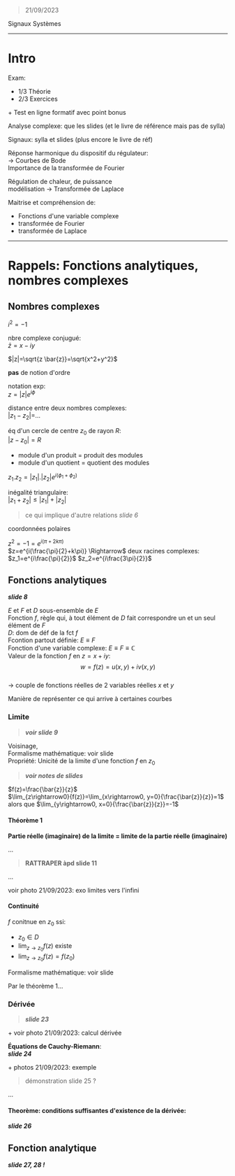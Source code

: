 > 21/09/2023

Signaux Systèmes

-------------

# Intro

Exam:
- 1/3 Théorie
- 2/3 Exercices

\+ Test en ligne formatif avec point bonus

Analyse complexe: que les slides (et le livre de référence mais pas de sylla)  

Signaux: sylla et slides (plus encore le livre de réf)  


Réponse harmonique du dispositif du régulateur:  
-> Courbes de Bode  
Importance de la transformée de Fourier  

Régulation de chaleur, de puissance  
modélisation -> Transformée de Laplace  


Maitrise et compréhension de:  
- Fonctions d'une variable complexe
- transformée de Fourier
- transformée de Laplace

-------------

# Rappels: Fonctions analytiques, nombres complexes

## Nombres complexes

$i^2=-1$  

nbre complexe conjugué:  
$\bar{z} = x-iy$  

$|z|=\sqrt{z \bar{z}}=\sqrt{x^2+y^2}$  

**pas** de notion d'ordre  

notation exp:  
$z = |z|e^{i\phi}$  

distance entre deux nombres complexes:  
$|z_1 - z_2|=$...  

éq d'un cercle de centre $z_0$ de rayon $R$:  
$|z-z_0|=R$  

- module d'un produit = produit des modules  
- module d'un quotient = quotient des modules  

$z_1.z_2=|z_1|.|z_2|e^{i(\phi_1+\phi_2)}$  

inégalité triangulaire:  
$|z_1+z_2|\le |z_1|+|z_2|$  
> ce qui implique d'autre relations _slide 6_  

coordonnées polaires  

$z^2=-1=e^{i(\pi+2k\pi)}$  
$z=e^{i(\frac{\pi}{2}+k\pi)} \Rightarrow$ deux racines complexes:  
$z_1=e^{i\frac{\pi}{2}}$ $z_2=e^{i\frac{3\pi}{2}}$  

## Fonctions analytiques
_**slide 8**_  

$E$ et $F$ et $D$ sous-ensemble de $E$  
Fonction $f$, règle qui, à tout élément de $D$ fait correspondre un et un seul élément de $F$  
$D$: dom de déf de la fct $f$  
Fcontion partout définie: $E \equiv F$  
Fonction d'une variable complexe: $E \equiv F \equiv \mathbb{C}$  
Valeur de la fonction $f$ en $z=x+iy$:  
$$w=f(z)=u(x,y)+iv(x,y)$$  
$\rightarrow$ couple de fonctions réelles de 2 variables réelles $x$ et $y$  

Manière de représenter ce qui arrive à certaines courbes  

### Limite
> **_voir slide 9_**  

Voisinage,  
Formalisme mathématique: voir slide  
Propriété: Unicité de la limite d'une fonction $f$ en $z_0$  
> **_voir notes de slides_**

$f(z)=\frac{\bar{z}}{z}$  
$\lim_{z\rightarrow0}{f(z)}=\lim_{x\rightarrow0, y=0}{\frac{\bar{z}}{z}}=1$ alors que $\lim_{y\rightarrow0, x=0}{\frac{\bar{z}}{z}}=-1$  

#### Théorème 1

**Partie réelle (imaginaire) de la limite = limite de la partie réelle (imaginaire)**  

...  
> **RATTRAPER àpd slide 11**  

...  

voir photo 21/09/2023: exo limites vers l'infini  

#### Continuité

$f$ conitnue en $z_0$ ssi:  
- $z_0 \in D$  
- $\lim_{z\rightarrow z_0}f(z)$ existe  
- $\lim_{z\rightarrow z_0}f(z)=f(z_0)$  

Formalisme mathématique: voir slide  

Par le théorème 1...  

### Dérivée

> **_slide 23_**

\+ voir photo 21/09/2023: calcul dérivée  

**Équations de Cauchy-Riemann**:  
_**slide 24**_  

\+ photos 21/09/2023: exemple  

> démonstration slide 25 ?  

...  

#### Theorème: conditions suffisantes d'existence de la dérivée:
**_slide 26_**

## Fonction analytique
_**slide 27, 28 !**_


